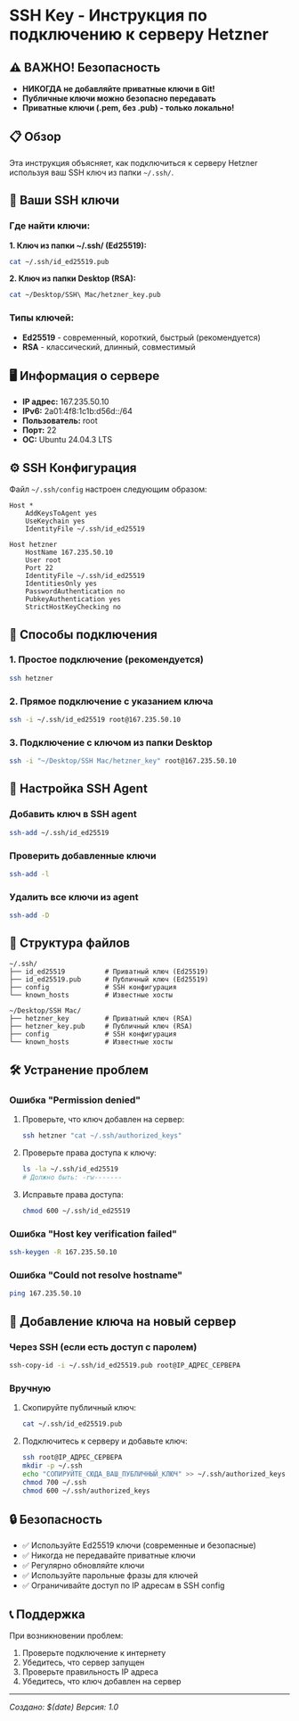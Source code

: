 # SSH Key - Инструкция по подключению к серверу Hetzner

## ⚠️ ВАЖНО! Безопасность
- **НИКОГДА не добавляйте приватные ключи в Git!**
- **Публичные ключи можно безопасно передавать**
- **Приватные ключи (.pem, без .pub) - только локально!**

## 📋 Обзор

Эта инструкция объясняет, как подключиться к серверу Hetzner используя ваш SSH ключ из папки `~/.ssh/`.

## 🔑 Ваши SSH ключи

### Где найти ключи:

**1. Ключ из папки ~/.ssh/ (Ed25519):**
```bash
cat ~/.ssh/id_ed25519.pub
```

**2. Ключ из папки Desktop (RSA):**
```bash
cat ~/Desktop/SSH\ Mac/hetzner_key.pub
```

### Типы ключей:
- **Ed25519** - современный, короткий, быстрый (рекомендуется)
- **RSA** - классический, длинный, совместимый

## 🖥️ Информация о сервере

- **IP адрес:** 167.235.50.10
- **IPv6:** 2a01:4f8:1c1b:d56d::/64
- **Пользователь:** root
- **Порт:** 22
- **ОС:** Ubuntu 24.04.3 LTS

## ⚙️ SSH Конфигурация

Файл `~/.ssh/config` настроен следующим образом:

```ssh
Host *
    AddKeysToAgent yes
    UseKeychain yes
    IdentityFile ~/.ssh/id_ed25519

Host hetzner
    HostName 167.235.50.10
    User root
    Port 22
    IdentityFile ~/.ssh/id_ed25519
    IdentitiesOnly yes
    PasswordAuthentication no
    PubkeyAuthentication yes
    StrictHostKeyChecking no
```

## 🚀 Способы подключения

### 1. Простое подключение (рекомендуется)
```bash
ssh hetzner
```

### 2. Прямое подключение с указанием ключа
```bash
ssh -i ~/.ssh/id_ed25519 root@167.235.50.10
```

### 3. Подключение с ключом из папки Desktop
```bash
ssh -i "~/Desktop/SSH Mac/hetzner_key" root@167.235.50.10
```

## 🔧 Настройка SSH Agent

### Добавить ключ в SSH agent
```bash
ssh-add ~/.ssh/id_ed25519
```

### Проверить добавленные ключи
```bash
ssh-add -l
```

### Удалить все ключи из agent
```bash
ssh-add -D
```

## 📁 Структура файлов

```
~/.ssh/
├── id_ed25519          # Приватный ключ (Ed25519)
├── id_ed25519.pub      # Публичный ключ (Ed25519)
├── config              # SSH конфигурация
└── known_hosts         # Известные хосты

~/Desktop/SSH Mac/
├── hetzner_key         # Приватный ключ (RSA)
├── hetzner_key.pub     # Публичный ключ (RSA)
├── config              # SSH конфигурация
└── known_hosts         # Известные хосты
```

## 🛠️ Устранение проблем

### Ошибка "Permission denied"
1. Проверьте, что ключ добавлен на сервер:
   ```bash
   ssh hetzner "cat ~/.ssh/authorized_keys"
   ```

2. Проверьте права доступа к ключу:
   ```bash
   ls -la ~/.ssh/id_ed25519
   # Должно быть: -rw-------
   ```

3. Исправьте права доступа:
   ```bash
   chmod 600 ~/.ssh/id_ed25519
   ```

### Ошибка "Host key verification failed"
```bash
ssh-keygen -R 167.235.50.10
```

### Ошибка "Could not resolve hostname"
```bash
ping 167.235.50.10
```

## 📝 Добавление ключа на новый сервер

### Через SSH (если есть доступ с паролем)
```bash
ssh-copy-id -i ~/.ssh/id_ed25519.pub root@IP_АДРЕС_СЕРВЕРА
```

### Вручную
1. Скопируйте публичный ключ:
   ```bash
   cat ~/.ssh/id_ed25519.pub
   ```

2. Подключитесь к серверу и добавьте ключ:
   ```bash
   ssh root@IP_АДРЕС_СЕРВЕРА
   mkdir -p ~/.ssh
   echo "СОПИРУЙТЕ_СЮДА_ВАШ_ПУБЛИЧНЫЙ_КЛЮЧ" >> ~/.ssh/authorized_keys
   chmod 700 ~/.ssh
   chmod 600 ~/.ssh/authorized_keys
   ```

## 🔒 Безопасность

- ✅ Используйте Ed25519 ключи (современные и безопасные)
- ✅ Никогда не передавайте приватные ключи
- ✅ Регулярно обновляйте ключи
- ✅ Используйте парольные фразы для ключей
- ✅ Ограничивайте доступ по IP адресам в SSH config

## 📞 Поддержка

При возникновении проблем:
1. Проверьте подключение к интернету
2. Убедитесь, что сервер запущен
3. Проверьте правильность IP адреса
4. Убедитесь, что ключ добавлен на сервер

---
*Создано: $(date)*
*Версия: 1.0*
